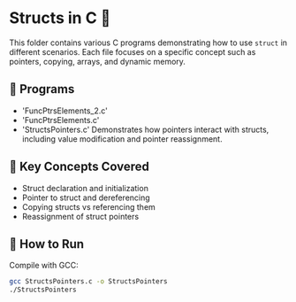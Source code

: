 # Structs in C 🧠

This folder contains various C programs demonstrating how to use `struct` in different scenarios. Each file focuses on a specific concept such as pointers, copying, arrays, and dynamic memory.

## 📂 Programs

- 'FuncPtrsElements_2.c'
- 'FuncPtrsElements.c'
- 'StructsPointers.c' Demonstrates how pointers interact with structs, including value modification and pointer reassignment.


## 📌 Key Concepts Covered

- Struct declaration and initialization
- Pointer to struct and dereferencing
- Copying structs vs referencing them
- Reassignment of struct pointers


## 🧪 How to Run
Compile with GCC:

```bash
gcc StructsPointers.c -o StructsPointers
./StructsPointers